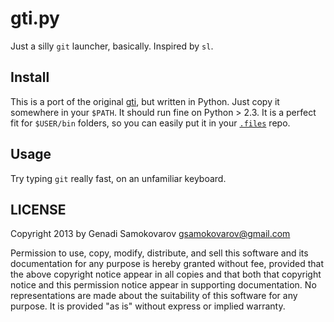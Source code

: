 gti.py
======

Just a silly `git` launcher, basically. Inspired by `sl`.

Install
-------

This is a port of the original [gti][], but written in Python. Just
copy it somewhere in your `$PATH`. It should run fine on Python > 2.3.
It is a perfect fit for `$USER/bin` folders, so you can easily put it
in your [`.files`][.files] repo.

[gti]: https://github.com/rwos/gti
[.files]: https://github.com/gsamokovarov/.files

Usage
-----

Try typing `git` really fast, on an unfamiliar keyboard.

LICENSE
-------

Copyright 2013 by Genadi Samokovarov <gsamokovarov@gmail.com>

Permission to use, copy, modify, distribute, and sell this software
and its documentation for any purpose is hereby granted without fee,
provided that the above copyright notice appear in all copies and
that both that copyright notice and this permission notice appear in
supporting documentation.  No representations are made about the
suitability of this software for any purpose.  It is provided "as
is" without express or implied warranty.
